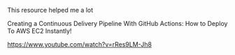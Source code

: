 This resource helped me a lot

Creating a Continuous Delivery Pipeline With GitHub Actions: How to Deploy To AWS EC2 Instantly!


https://www.youtube.com/watch?v=rRes9LM-Jh8